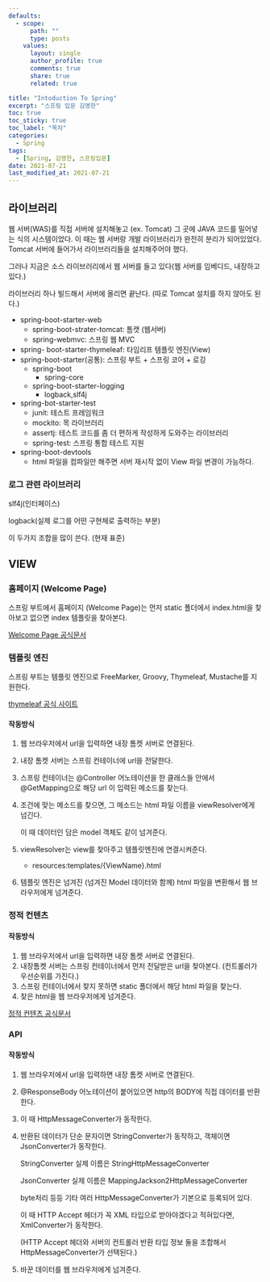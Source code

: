 ```yaml
---
defaults:
  - scope:
      path: ""
      type: posts
    values:
      layout: single
      author_profile: true
      comments: true
      share: true
      related: true

title: "Intoduction To Spring"
excerpt: "스프링 입문 김영한"
toc: true
toc_sticky: true
toc_label: "목차"
categories:
  - Spring
tags:
  - [Spring, 김영한, 스프링입문]
date: 2021-07-21
last_modified_at: 2021-07-21
---
```


## 라이브러리

웹 서버(WAS)를 직접 서버에 설치해놓고 (ex. Tomcat) 그 곳에 JAVA 코드를 밀어넣는 식의 시스템이었다. 이 때는 웹 서버랑 개발 라이브러리가 완전히 분리가 되어있었다. Tomcat 서버에 들어가서 라이브러리들을 설치해주어야 했다.  

그러나 지금은 소스 라이브러리에서 웹 서버를 들고 있다(웹 서버를 임베디드, 내장하고 있다.)

라이브러리 하나 빌드해서 서버에 올리면 끝난다. (따로 Tomcat 설치를 하지 않아도 된다.)

- spring-boot-starter-web
  - spring-boot-strater-tomcat: 톰캣 (웹서버)
  - spring-webmvc: 스프링 웹 MVC
- spring- boot-starter-thymeleaf: 타임리프 템플릿 엔진(View)
- spring-boot-starter(공통): 스프링 부트 + 스프링 코어 + 로깅
  - spring-boot
    - spring-core
  - spring-boot-starter-logging
    - logback,slf4j
- spring-bot-starter-test
  - junit: 테스트 프레임워크
  - mockito: 목 라이브러리
  - assertj: 테스트 코드를 좀 더 편하게 작성하게 도와주는 라이브러리
  - spring-test: 스프링 통합 테스트 지원
- spring-boot-devtools
  - html 파일을 컴파일만 해주면 서버 재시작 없이 View 파일 변경이 가능하다.



### 로그 관련 라이브러리

slf4j(인터페이스)  

logback(실제 로그를 어떤 구현체로 출력하는 부분)

이 두가지 조합을 많이 쓴다. (현재 표준)



## VIEW



### 홈페이지 (Welcome Page)

스프링 부트에서 홈페이지 (Welcome Page)는 먼저 static 폴더에서 index.html을 찾아보고 없으면 index 템플릿을 찾아본다.

[Welcome Page 공식문서](https://docs.spring.io/spring-boot/docs/current/reference/html/features.html#features.developing-web-applications.spring-mvc.welcome-page)



### 템플릿 엔진

스프링 부트는 템플릿 엔진으로 FreeMarker, Groovy, Thymeleaf, Mustache를 지원한다.

[thymeleaf 공식 사이트](https://www.thymeleaf.org/)



#### 작동방식

1. 웹 브라우저에서 url을 입력하면 내장 톰켓 서버로 연결된다.

2. 내장 톰켓 서버는 스프링 컨테이너에 url을 전달한다.

3. 스프링 컨테이너는 @Controller 어노테이션을 한 클래스들 안에서 @GetMapping으로 해당 url 이 입력된 메소드를 찾는다.

4. 조건에 맞는 메소드를 찾으면, 그 메소드는 html 파일 이름을 viewResolver에게 넘긴다.

   이 때 데이터인 담은 model 객체도 같이 넘겨준다.

5. viewResolver는 view를 찾아주고 템플릿엔진에 연결시켜준다.

   - resources:templates/{ViewName}.html

6. 템플릿 엔진은 넘겨진 (넘겨진 Model 데이터와 함께) html 파일을 변환해서 웹 브라우저에게 넘겨준다.



### 정적 컨텐츠

#### 작동방식

1. 웹 브라우저에서 url을 입력하면 내장 톰켓 서버로 연결된다.
2. 내장톰켓 서버는 스프링 컨테이너에서 먼저 전달받은 url을 찾아본다. (컨트롤러가 우선순위를 가진다.)
3. 스프링 컨테이너에서 찾지 못하면 static 폴더에서 해당 html 파일을 찾는다.
4. 찾은 html을 웹 브라우저에게 넘겨준다.

[정적 컨텐츠 공식문서](https://docs.spring.io/spring-boot/docs/current/reference/html/features.html#features.developing-web-applications.spring-mvc.static-content)



### API

#### 작동방식

1. 웹 브라우저에서 url을 입력하면 내장 톰켓 서버로 연결된다.

2.  @ResponseBody 어노테이션이 붙어있으면 http의 BODY에 직접 데이터를 반환한다.

3. 이 때 HttpMessageConverter가 동작한다.

4. 반환된 데이터가 단순 문자이면 StringConverter가 동작하고, 객체이면 JsonConverter가 동작한다.

   StringConverter 실제 이름은 StringHttpMessageConverter

   JsonConverter 실제 이름은 MappingJackson2HttpMessageConverter

   byte처리 등등 기타 여러 HttpMessageConverter가 기본으로 등록되어 있다.

   이 때 HTTP Accept 헤더가 꼭 XML 타입으로 받아야겠다고 적혀있다면, XmlConverter가 동작한다.

   (HTTP Accept 헤더와 서버의 컨트롤러 반환 타입 정보 둘을 조합해서 HttpMessageConverter가 선택된다.)

5. 바꾼 데이터를 웹 브라우저에게 넘겨준다.

